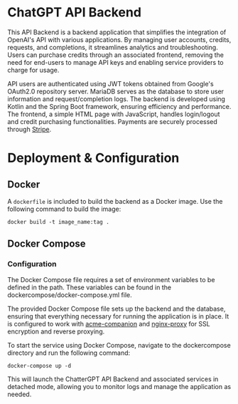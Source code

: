 # ChatGPT API Backend

This API Backend is a backend application that simplifies the integration of OpenAI's API with various applications. By managing user accounts, credits, requests, and completions, it streamlines analytics and troubleshooting. Users can purchase credits through an associated frontend, removing the need for end-users to manage API keys and enabling service providers to charge for usage.

API users are authenticated using JWT tokens obtained from Google's OAuth2.0 repository server. MariaDB serves as the database to store user information and request/completion logs. The backend is developed using Kotlin and the Spring Boot framework, ensuring efficiency and performance. The frontend, a simple HTML page with JavaScript, handles login/logout and credit purchasing functionalities. Payments are securely processed through [Stripe](https://stripe.com).

# Deployment & Configuration

## Docker

A `dockerfile` is included to build the backend as a Docker image. Use the following command to build the image:

```docker build -t image_name:tag .```

## Docker Compose

### Configuration

The Docker Compose file requires a set of environment variables to be defined in the path. These variables can be found in the dockercompose/docker-compose.yml file.

The provided Docker Compose file sets up the backend and the database, ensuring that everything necessary for running the application is in place. It is configured to work with [acme-companion](https://github.com/nginx-proxy/acme-companion) and [nginx-proxy](https://github.com/nginx-proxy/nginx-proxy) for SSL encryption and reverse proxying.

To start the service using Docker Compose, navigate to the dockercompose directory and run the following command:

```docker-compose up -d```

This will launch the ChatterGPT API Backend and associated services in detached mode, allowing you to monitor logs and manage the application as needed.

